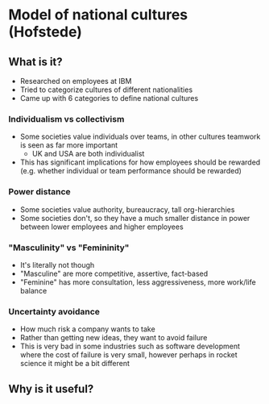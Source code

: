 <!-- spell-checker:words Hofstede -->

# Model of national cultures (Hofstede)

## What is it?

- Researched on employees at IBM
- Tried to categorize cultures of different nationalities
- Came up with 6 categories to define national cultures

### Individualism vs collectivism

- Some societies value individuals over teams, in other cultures teamwork is
  seen as far more important
  - UK and USA are both individualist
- This has significant implications for how employees should be rewarded (e.g.
  whether individual or team performance should be rewarded)

### Power distance

- Some societies value authority, bureaucracy, tall org-hierarchies
- Some societies don't, so they have a much smaller distance in power between
  lower employees and higher employees

### "Masculinity" vs "Femininity"

- It's literally not though
- "Masculine" are more competitive, assertive, fact-based
- "Feminine" has more consultation, less aggressiveness, more work/life balance

### Uncertainty avoidance

- How much risk a company wants to take
- Rather than getting new ideas, they want to avoid failure
- This is very bad in some industries such as software development where the
  cost of failure is very small, however perhaps in rocket science it might be a
  bit different

## Why is it useful?
